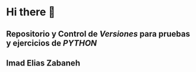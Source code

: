 # Hi there 👋
## __Repositorio__ y Control de ___Versiones___ para pruebas y ejercicios de ***PYTHON***

   ##  Imad Elias Zabaneh

<!--
**ElHereje/elhereje** is a ✨ _special_ ✨ repository because its `README.md` (this file) appears on your GitHub profile.

Here are some ideas to get you started:

- 🔭 I’m currently working on ...
- 🌱 I’m currently learning ...
- 👯 I’m looking to collaborate on ...
- 🤔 I’m looking for help with ...
- 💬 Ask me about ...
- 📫 How to reach me: ...
- 😄 Pronouns: ...
- ⚡ Fun fact: ...
-->
